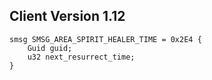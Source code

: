 ## Client Version 1.12

```rust,ignore
smsg SMSG_AREA_SPIRIT_HEALER_TIME = 0x2E4 {
    Guid guid;    
    u32 next_resurrect_time;    
}

```
